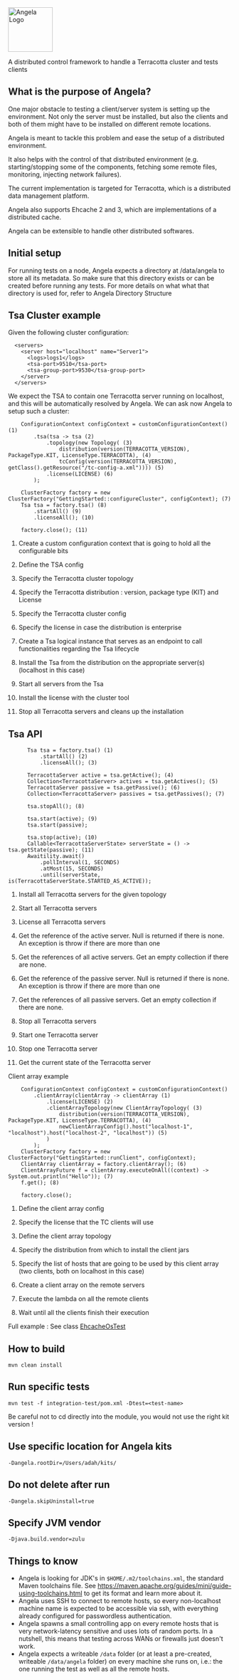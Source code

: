 <img src="angela.png" height="100" alt="Angela Logo" />

A distributed control framework to handle a Terracotta cluster and tests clients

## What is the purpose of Angela?

One major obstacle to testing a client/server system is setting up the environment. Not only the server must be installed, but also the clients and both of them might have to be installed on different remote locations. 

Angela is meant to tackle this problem and ease the setup of a distributed environment.

It also helps with the control of that distributed environment (e.g. starting/stopping some of the components, fetching some remote files, monitoring, injecting network failures). 

The current implementation is targeted for Terracotta, which is a distributed data management platform.

Angela also supports Ehcache 2 and 3, which are implementations of a distributed cache.

Angela can be extensible to handle other distributed softwares.

## Initial setup

For running tests on a node, Angela expects a directory at /data/angela to store all its metadata. So make sure that this directory exists or can be created before running any tests. For more details on what what that directory is used for, refer to Angela Directory Structure

## Tsa Cluster example

Given the following cluster configuration:

```
  <servers>
    <server host="localhost" name="Server1">
      <logs>logs1</logs>
      <tsa-port>9510</tsa-port>
      <tsa-group-port>9530</tsa-group-port>
    </server>
  </servers>
```

We expect the TSA to contain one Terracotta server running on localhost, and this will be automatically resolved by Angela. We can ask now Angela to setup such a cluster:

```
    ConfigurationContext configContext = customConfigurationContext() (1)
        .tsa(tsa -> tsa (2)
            .topology(new Topology( (3)
                distribution(version(TERRACOTTA_VERSION), PackageType.KIT, LicenseType.TERRACOTTA), (4)
                tcConfig(version(TERRACOTTA_VERSION), getClass().getResource("/tc-config-a.xml")))) (5)
            .license(LICENSE) (6)
        );

    ClusterFactory factory = new ClusterFactory("GettingStarted::configureCluster", configContext); (7)
    Tsa tsa = factory.tsa() (8)
        .startAll() (9)
        .licenseAll(); (10)

    factory.close(); (11)
```

  1) Create a custom configuration context that is going to hold all the configurable bits

  2) Define the TSA config

  3) Specify the Terracotta cluster topology

  4) Specify the Terracotta distribution : version, package type (KIT) and License

  5) Specify the Terracotta cluster config

  6) Specify the license in case the distribution is enterprise

  7) Create a Tsa logical instance that serves as an endpoint to call functionalities regarding the Tsa lifecycle

  8) Install the Tsa from the distribution on the appropriate server(s) (localhost in this case)

  9) Start all servers from the Tsa

  10) Install the license with the cluster tool

  11) Stop all Terracotta servers and cleans up the installation

## Tsa API

```
      Tsa tsa = factory.tsa() (1)
          .startAll() (2)
          .licenseAll(); (3)

      TerracottaServer active = tsa.getActive(); (4)
      Collection<TerracottaServer> actives = tsa.getActives(); (5)
      TerracottaServer passive = tsa.getPassive(); (6)
      Collection<TerracottaServer> passives = tsa.getPassives(); (7)

      tsa.stopAll(); (8)

      tsa.start(active); (9)
      tsa.start(passive);

      tsa.stop(active); (10)
      Callable<TerracottaServerState> serverState = () -> tsa.getState(passive); (11)
      Awaitility.await()
          .pollInterval(1, SECONDS)
          .atMost(15, SECONDS)
          .until(serverState, is(TerracottaServerState.STARTED_AS_ACTIVE));
```

  1) Install all Terracotta servers for the given topology

  2) Start all Terracotta servers

  3) License all Terracotta servers

  4) Get the reference of the active server. Null is returned if there is none. An exception is throw if there are more than one

  5) Get the references of all active servers. Get an empty collection if there are none.

  6) Get the reference of the passive server. Null is returned if there is none. An exception is throw if there are more than one

  7) Get the references of all passive servers. Get an empty collection if there are none.

  8) Stop all Terracotta servers

  9) Start one Terracotta server

  10) Stop one Terracotta server

  11) Get the current state of the Terracotta server

Client array example

```
    ConfigurationContext configContext = customConfigurationContext()
        .clientArray(clientArray -> clientArray (1)
            .license(LICENSE) (2)
            .clientArrayTopology(new ClientArrayTopology( (3)
                distribution(version(TERRACOTTA_VERSION), PackageType.KIT, LicenseType.TERRACOTTA), (4)
                newClientArrayConfig().host("localhost-1", "localhost").host("localhost-2", "localhost")) (5)
            )
        );
    ClusterFactory factory = new ClusterFactory("GettingStarted::runClient", configContext);
    ClientArray clientArray = factory.clientArray(); (6)
    ClientArrayFuture f = clientArray.executeOnAll((context) -> System.out.println("Hello")); (7)
    f.get(); (8)

    factory.close();
```

  1) Define the client array config

  2) Specify the license that the TC clients will use

  3) Define the client array topology

  4) Specify the distribution from which to install the client jars

  5) Specify the list of hosts that are going to be used by this client array (two clients, both on localhost in this case)

  6) Create a client array on the remote servers

  7) Execute the lambda on all the remote clients

  8) Wait until all the clients finish their execution

Full example : See class [EhcacheOsTest](integration-test/src/test/java/org/terracotta/angela/EhcacheOsTest.java)

## How to build

    mvn clean install

## Run specific tests

    mvn test -f integration-test/pom.xml -Dtest=<test-name>

Be careful not to cd directly into the module, you would not use the right kit version !

## Use specific location for Angela kits

    -Dangela.rootDir=/Users/adah/kits/

## Do not delete after run

    -Dangela.skipUninstall=true

## Specify JVM vendor

    -Djava.build.vendor=zulu

## Things to know

 * Angela is looking for JDK's in `$HOME/.m2/toolchains.xml`, the standard Maven toolchains file.
 See https://maven.apache.org/guides/mini/guide-using-toolchains.html to get its format and learn more about it.
 * Angela uses SSH to connect to remote hosts, so every non-localhost machine name is expected to be accessible via ssh,
 with everything already configured for passwordless authentication.
 * Angela spawns a small controlling app on every remote hosts that is very network-latency sensitive and uses lots of
 random ports. In a nutshell, this means that testing across WANs or firewalls just doesn't work. 
 * Angela expects a writeable `/data` folder (or at least a pre-created, writeable `/data/angela` folder) on every
 machine she runs on, i.e.: the one running the test as well as all the remote hosts.
